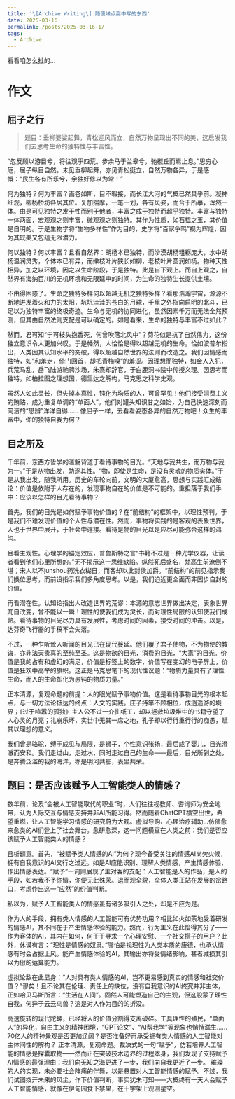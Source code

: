 ```yaml
---
title: '\[Archive Writing\] 随便堆点高中写的东西'
date: 2025-03-16
permalink: /posts/2025-03-16-1/
tags:
  - Archive
---
```

看看咱怎么扯的...

# 作文
## 屈子之行
> 题目：垂柳婆娑起舞，青松迎风而立，自然万物呈现出不同的美，这启发我们去思考生命的独特性与丰富性。

“忽反顾以游目兮，将往观乎四荒。步余马于兰皋兮，驰椒丘而焉止息。”思穷心厄，屈子纵目自然。未见垂柳起舞，亦见青松挺立，自然万物各异，于是感慨：“民生各有所乐兮，余独好修以为常！”

何为独特？何为丰富？画卷如斯，目不暇接，而长江大河的气概已然具乎前。凝神细观，柳杨桥坊各居其位。复加揣摩，一笔一划，各有风姿，而合于所摹，浑然一体。由是可见独特之发于性而别于他者，丰富之成于独特而超乎独特。丰富与独特一体两面，宏观观之则丰富，微观观之则独特。其作为性质，如石韫之玉，其价值是自明的。于是生物学将“生物多样性”作为目的，史学将“百家争鸣”视为辉煌，因为其既美又包蕴无限潜力。

何以独特？何以丰富？且看自然界：胡杨本已独特，而沙漠胡杨粗粝庞大，水中胡杨温润灵秀，个体本已有异，而嫰枝叶片狭长如柳，老枝叶片圆润如杨。物种天性相异，加之以环境，因之以生命阶段，于是独特。此是自下观上。而自上观之，自然界有海纳百川的无机环境和无限延申的时间，为生命的独特生长提供土壤。

不由得困惑了。生命之独特多样何以超越无机之独特多样？看那浩瀚宇宙，源源不断地迸发着火和力的太阳，坑坑洼洼的苍白的月球，千里之外指向启明的北斗，已足以为独特丰富的终极奇迹。生命与无机的协同进化，虽然因素千万而无法全然预测，但其由自然法则支配是可以确定的。如是看来，生命的独特与丰富不过如此？

然而，君可知“宁可枝头抱香死，何曾吹落北风中”？菊花似是抗了自然伟力，这份独立意识令人更加兴叹。于是幡然，人恰恰是得以超越无机的生命。恰如波普尔指出，人类因其认知水平的突破，得以超越自然世界的法则而改造之。我们因情感而独特，如“和羞走，倚门回首，却把青梅嗅“的羞涩。因理想而独特，如金人入犯，兵荒马乱，岳飞陆游驰骋沙场，朱熹却辞官，于白鹿洞书院中传授义理。因思考而独特，如柏拉图之理想国，德里达之解构，马克思之科学史观。

虽然人如此灵长，但失掉本真性，钝化为均质的人，可曾罕见！他们接受消费主义的贿赂，成为重复单调的“单面人”。他们对罐头知识甘之如饴，为自己快速深刻而简洁的“思辨”洋洋自得……
像屈子一样，去看看姿态各异的自然万物吧！众生的丰富中，你的独特自我为何？

## 目之所及
千年前，东西方哲学的滥觞背道于看待事物的目光。“天地与我共生，而万物与我为一。”于是从物出发，助遂其性。“物，即使是生命，是没有灵魂的物质实体。”于是从我出发，随我所用。历史的车轮向前，文明的大厦愈高，思想与实践汇成结论：价值是依附于人存在的，发现事物自在的价值是不可能的。重担落于我们手中：应该以怎样的目光看待事物？

首先，我们的目光是如何赋予事物价值的？在“前结构”的框架中，以理性预判。于是我们不难发现价值的个人性与潜在性。然而，事物将实践的是客观的表象世界，人也于世界中展开，于社会中连接。看待是物的目光以是应尽可能弥合这样的鸿沟。

且看主观性。心理学的锚定效应，普鲁斯特之言“书籍不过是一种光学仪器，让读者看到他们心里所想的。”无不揭示这一思维缺陷。纵然死后盛名，梵高生前潦倒不堪；宋人以不junshou药洗衣糊日，而客却以此封侯加爵。“前结构”的前见指示我们换位思考，而前设指示我们多角度思考。以是，我们迫近更全面而非固步自封的价值。

再看潜在性。认知论指出人改造世界的荒谬：本源的意志世界做出决定，表象世界兀自改变，曾不能以一瞬！理性的使我们成为灵长，而对理性局限的认知使我们成熟。看待事物的目光尽力具有发展性，考虑时间的因素，接受时间的冲击。以是，达芬奇飞行器的手稿不会失落。

不过，一种乍听耸人听闻的目光已在现代蔓延。他们覆了君子使物，不为物使的教诲，亦非法天贵真的至纯至圣。这是物欲的目光，消费的目光，“大家”的目光。价值是我的占有和虚幻的满足，价值是标签上的数字，价值写在变幻的电子屏上，价值是狂欢中高举的旗帜。这正是马克思笔下的现代性议题：“物质力量具有了理性生命，而人的生命却化为愚钝的物质力量。”

正本清源，复观命题的前提：人的眼光赋予事物价值。这是看待事物目光的根本起点，与一切方法论抵达的终点：人文的实践。庄子持竿不顾相位，成逍遥游的境界；《过于喧嚣的孤独》主人公不过一介扎纸工，却以拯救垃圾堆中的书籍守望了人心灵的月亮；礼崩乐坏，实世中无其一席之地，孔子却以行行重行行的痴愚，赋其以理想的意义。

我们曾是骆驼，缚于成见与局限，是狮子，个性意识张扬，最后成了婴儿，目光澄澈而安和。我们走过山，走过水，同时走过自己的生命——最后，目光所到之处，是奔腾泛滥的我的海洋，亦是明河共影，表里共荣。

## 题目：是否应该赋予人工智能类人的情感？
数年前，论及“会被人工智能取代的职业”时，人们往往视教师、咨询师为安全地带，认为人际交互与情感支持并非AI所能习得。然而随着ChatGPT横空出世，希望重燃，让人工智能学习情感的研究蔚为大观。虚拟导购、心理治疗辅助…仿佛愈来愈类的AI们登上了社会舞台。愈研愈深，这一问题横亘在人类之前：我们是否应该赋予人工智能类人的情感？

且析题意。首先，“被赋予类人情感的AI”为何？现今备受关注的情感AI尚欠火候，拥有自我意识的AI又行之过远。如是AI应能识别、理解人类情感，产生情感体验，作出情感表达。“赋予”一词则展现了主对客的支配：人工智能是人的作品，是人的手段，如若我不予你情，你便无此殊荣。退而观全貌，全体人类正站在发展的岔路口，考虑作出这一“应然”的价值判断。

私以为，赋予人工智能类人的情感虽有诸多吸引人之处，却是不应为是。

作为人的手段，拥有类人情感的人工智能可有优势功用？相比如火如荼地受着研发的情感AI，其不同在于产生情感体验的能力。然而，行为主义在此恰得其分了——作为客体的AI，其内在如何，何干于寻求一个心理安慰、一个社交搭子的用户？此外，休谟有言：“理性是情感的奴隶。”哪怕是视理性为人类本质的康德，也承认情感有时会占据上风。能产生情感体验的AI，其输出亦将受情绪影响，甚者减损其引以为傲的运算能力。

虚拟论敌在此显身：“人对具有类人情感的AI，岂不更易感到真实的情感和社交价值？”谬矣！且不论其在伦理、责任上的缺位，没有自我意识的AI终究并非主体，正如哈贝马斯所言：“生活在人间”。固然人可能塑造自己的主观，但这般蒙了理性自我，何异于云云鸟兽？这是对人作为目的的折没。

高速旋转的现代陀螺，已经将人的价值分割得支离破碎。工具理性的殖民，“单面人”的异化，自由主义的精神困境，“GPT论文”、“AI帮我学”等现象也悄悄滋生……70亿人的精神景观是否更加辽阔？是否准备好再承受拥有类人情感的人工智能对主体间性的解构？
正本清源，复观命题。裁决式的一句“赋予”，仿若培养人工智能的情感是探囊取物——然而正在突破技术边界的过程本身，我们发现了支持赋予AI情感的最强理由：我们向无知之海更进了一步，我们向自我更近了一步。
璀璨的人的实现，未必要社会阵痛的伴舞，以是悬置对人工智能情感的赋予。不过，我们试图拨开未来的风尘，作下价值判断，事实犹未可知——大概终有一天人会赋予人工智能情感，就像在伊甸园食下禁果，在十字架上观测星空。
